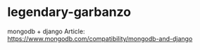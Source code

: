 # legendary-garbanzo

mongodb + django
Article: https://www.mongodb.com/compatibility/mongodb-and-django